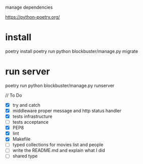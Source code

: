 manage dependencies

https://python-poetry.org/

# install
poetry install
poetry run python blockbuster/manage.py migrate

# run server
poetry run python blockbuster/manage.py runserver



// To Do
- [X] try and catch
- [X] middleware proper message and http status handler
- [X] tests infrastructure
- [ ] tests acceptance
- [X] PEP8
- [X] lint
- [X] Makefile
- [ ] typed collections for movies list and people
- [ ] write the README.md and explain what I did
- [ ] shared type